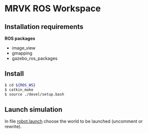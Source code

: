# MRVK ROS Workspace

## Installation requirements

**ROS packages**
* image_view
* gmapping
* gazebo_ros_packages

## Install

```sh
$ cd ${ROS_WS}
$ catkin_make
$ source ./devel/setup.bash
```

## Launch simulation

In file [robot.launch](./mrvk_gazebo/launch/robot.launch) choose the world to be launched (uncomment or rewrite).
